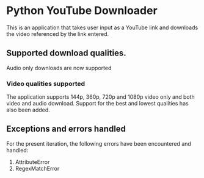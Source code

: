 # Python YouTube Downloader
This is an application that takes user input as a YouTube link and downloads the video referenced by the link entered.
## Supported download qualities.
Audio only downloads are now supported
### Video qualities supported
The application supports 144p, 360p, 720p and 1080p video only and both video and audio download.
Support for the best and lowest qualities has also been added.
## Exceptions and errors handled
For the present iteration, the following errors have been encountered and handled:
1. AttributeError
2. RegexMatchError
